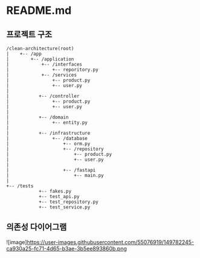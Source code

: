 # README.md

## 프로젝트 구조

```
/clean-architecture(root)
|    +-- /app
|        +-- /application
|            +-- /interfaces
|                +-- reporitory.py	
|            +-- /services
|                +-- product.py
|                +-- user.py
|	
|			+-- /controller
|                +-- product.py
|                +-- user.py
|			
|			+-- /domain
|                +-- entity.py
|			
|			+-- /infrastructure
|                +-- /database
|                    +-- orm.py
|                    +-- /repository
|                        +-- product.py
|                        +-- user.py
|
|                    +-- /fastapi
|                        +-- main.py
|
+-- /tests
            +-- fakes.py
            +-- test_api.py
            +-- test_repository.py
            +-- test_service.py
```

## 의존성 다이어그램
![image]https://user-images.githubusercontent.com/55076919/149782245-ca930a25-fc71-4d65-b3ae-3b5ee893860b.png
